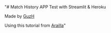 "# Match History APP Test with Streamlit & Heroku

Made by [GuzH](https://twitter.com/guzhotero)

Using this tutorial from [Arailla](https://medium.com/@arailla/an-introduction-to-streamlit-and-plotly-using-champions-queue-data-b2803dff7eb4)" 
